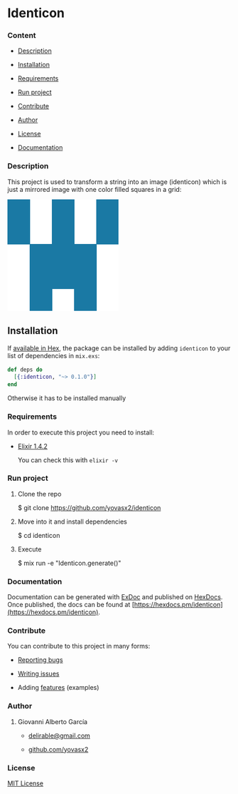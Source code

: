 # Identicon

### Content

* [Description](#description)

* [Installation](#installation)

* [Requirements](#requirements)

* [Run project](#run-project)

* [Contribute](#contribute)

* [Author](#author)

* [License](#license)

* [Documentation](#documentation)

<a name="description"/>

### Description

This project is used to transform a string into an image (identicon) which is just a mirrored image with one color filled squares in a grid:

![identicon](https://github.com/yovasx2/identicon/blob/master/example.png)

<a name="installation">

## Installation

If [available in Hex](https://hex.pm/docs/publish), the package can be installed
by adding `identicon` to your list of dependencies in `mix.exs`:

```elixir
def deps do
  [{:identicon, "~> 0.1.0"}]
end
```

Otherwise it has to be installed manually

<a name="requirements"/>

### Requirements

In order to execute this project you need to install:

* [Elixir 1.4.2](http://elixir-lang.org/)

  You can check this with `elixir -v`

<a name="run-project"/>

### Run project

1. Clone the repo

      $ git clone https://github.com/yovasx2/identicon

2. Move into it and install dependencies

    $ cd identicon

3. Execute

    $ mix run -e "Identicon.generate(<string>)"

<a name="documentation"/>

### Documentation
Documentation can be generated with [ExDoc](https://github.com/elixir-lang/ex_doc)
and published on [HexDocs](https://hexdocs.pm). Once published, the docs can
be found at [https://hexdocs.pm/identicon](https://hexdocs.pm/identicon).


<a name="contribute"/>

### Contribute

You can contribute to this project in many forms:

* [Reporting bugs](https://github.com/yovasx2/identicon/issues)

* [Writing issues](https://github.com/yovasx2/identicon/issues)

* Adding [features](https://github.com/yovasx2/identicon/pulls) (examples)

<a name="author"/>

### Author

1. Giovanni Alberto García

    * <a href="mailto:delirable@gmail.com">delirable@gmail.com</a>

    * [github.com/yovasx2](http://github.com/yovasx2)

<a name="license"/>

### License

[MIT License](http://choosealicense.com/licenses/mit/)
